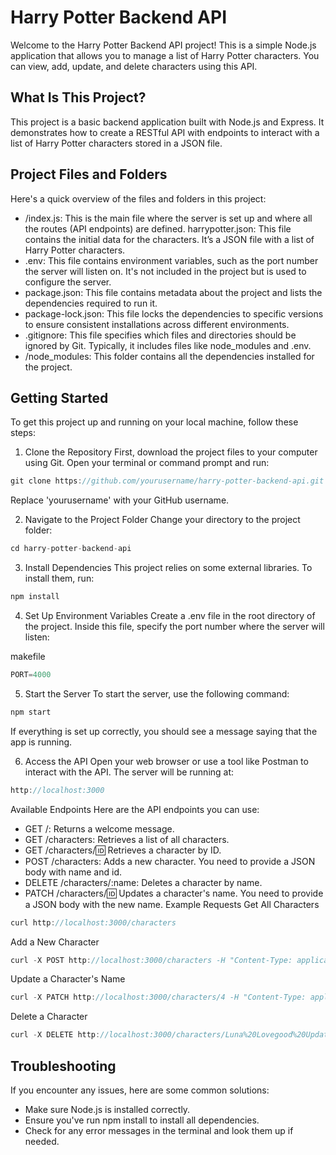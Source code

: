 # Harry Potter Backend API
Welcome to the Harry Potter Backend API project! This is a simple Node.js application that allows you to manage a list of Harry Potter characters. You can view, add, update, and delete characters using this API.

## What Is This Project?
This project is a basic backend application built with Node.js and Express. It demonstrates how to create a RESTful API with endpoints to interact with a list of Harry Potter characters stored in a JSON file.

## Project Files and Folders
Here's a quick overview of the files and folders in this project:

- /index.js: This is the main file where the server is set up and where all the routes (API endpoints) are defined.
harrypotter.json: This file contains the initial data for the characters. It’s a JSON file with a list of Harry Potter characters.
- .env: This file contains environment variables, such as the port number the server will listen on. It's not included in the project but is used to configure the server.
- package.json: This file contains metadata about the project and lists the dependencies required to run it.
- package-lock.json: This file locks the dependencies to specific versions to ensure consistent installations across different environments.
- .gitignore: This file specifies which files and directories should be ignored by Git. Typically, it includes files like node_modules and .env.
- /node_modules: This folder contains all the dependencies installed for the project.
## Getting Started
To get this project up and running on your local machine, follow these steps:

1. Clone the Repository
First, download the project files to your computer using Git. Open your terminal or command prompt and run:

```javascript
git clone https://github.com/yourusername/harry-potter-backend-api.git
```

Replace 'yourusername' with your GitHub username.

2. Navigate to the Project Folder
Change your directory to the project folder:

```javascript
cd harry-potter-backend-api
```

3. Install Dependencies
This project relies on some external libraries. To install them, run:

```javascript
npm install
```

4. Set Up Environment Variables
Create a .env file in the root directory of the project. Inside this file, specify the port number where the server will listen:

makefile
```javascript
PORT=4000
```

5. Start the Server
To start the server, use the following command:

```javascript
npm start
```
If everything is set up correctly, you should see a message saying that the app is running.

6. Access the API
Open your web browser or use a tool like Postman to interact with the API. The server will be running at:


```javascript
http://localhost:3000
```
Available Endpoints
Here are the API endpoints you can use:

- GET /: Returns a welcome message.
- GET /characters: Retrieves a list of all characters.
- GET /characters/:id: Retrieves a character by ID.
- POST /characters: Adds a new character. You need to provide a JSON body with name and id.
- DELETE /characters/:name: Deletes a character by name.
- PATCH /characters/:id: Updates a character's name. You need to provide a JSON body with the new name.
Example Requests
Get All Characters
```javascript
curl http://localhost:3000/characters
```
Add a New Character
```javascript
curl -X POST http://localhost:3000/characters -H "Content-Type: application/json" -d '{"name": "Luna Lovegood", "id": 4}'
```
Update a Character's Name
```javascript
curl -X PATCH http://localhost:3000/characters/4 -H "Content-Type: application/json" -d '{"name": "Luna Lovegood Updated"}'
```
Delete a Character
```javascript
curl -X DELETE http://localhost:3000/characters/Luna%20Lovegood%20Updated
```
## Troubleshooting
If you encounter any issues, here are some common solutions:

- Make sure Node.js is installed correctly.
- Ensure you've run npm install to install all dependencies.
- Check for any error messages in the terminal and look them up if needed.
